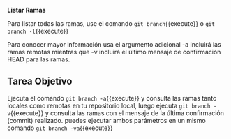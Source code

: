 **Listar Ramas**

Para listar todas las ramas, use el comando `git branch`{{execute}} o `git branch -l`{{execute}}

Para conocer mayor información usa el argumento adicional -a incluirá las ramas remotas mientras que -v incluirá el último mensaje de confirmación HEAD para las ramas.

## Tarea Objetivo

Ejecuta el comando `git branch -a`{{execute}} y consulta las ramas tanto locales como remotas en tu repositorio local, luego ejecuta `git branch -v`{{execute}} y consulta las ramas con el mensaje de la última confirmación (commit) realizado. puedes ejecutar ambos parámetros en un mismo comando `git branch -va`{{execute}}

